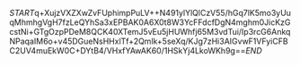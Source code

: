$START$q+XujzVXZXwZvFUphimpPuLV++N491ylYlQlCzV55/hGq7lK5mo3yUuqMhmhgVgH7fzLeQYhSa3xEPBAK0A6X0t8W3YcFFdcfDgN4mghm0JicKzGcstNi+GTgOzpPDeM8QCK40XTemJ5vEu5jHUWhfj65M3vdTui/Ip3rcG6AnkqNPaqaIM6o+v45DGueNsHHxlTf+2Qmlk+5seXq/KJg7zHi3AIGvwF1VFyiCFBC2UV4muEkW0C+DYtB4/VHxfYAwAK60/1HSkYj4LkoWKh9g==$END$